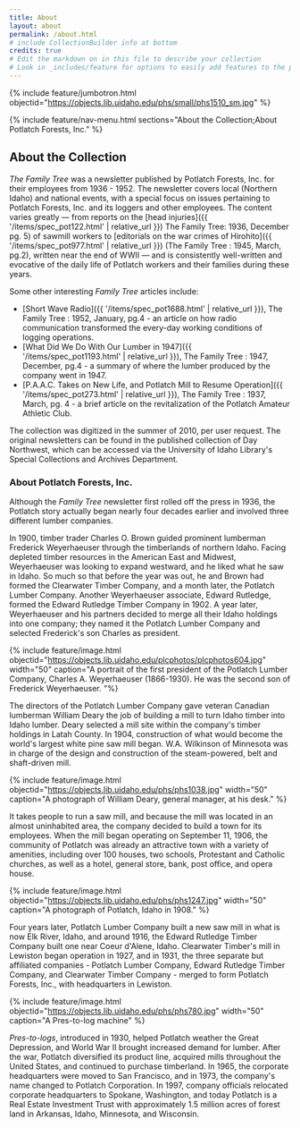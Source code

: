 ```yaml
---
title: About
layout: about
permalink: /about.html
# include CollectionBuilder info at bottom
credits: true
# Edit the markdown on in this file to describe your collection
# Look in _includes/feature for options to easily add features to the page
---
```


{% include feature/jumbotron.html objectid="https://objects.lib.uidaho.edu/phs/small/phs1510_sm.jpg" %} 

{% include feature/nav-menu.html sections="About the Collection;About Potlatch Forests, Inc." %} 

## About the Collection

*The Family Tree* was a newsletter published by Potlatch Forests, Inc. for their employees from 1936 - 1952. The newsletter covers local (Northern Idaho) and national events, with a special focus on issues pertaining to Potlatch Forests, Inc. and its loggers and other employees. The content varies greatly — from reports on the [head injuries]({{ '/items/spec_pot122.html' | relative_url }}) The Family Tree: 1936, December pg. 5) of sawmill workers to [editorials on the war crimes of Hirohito]({{ '/items/spec_pot977.html' | relative_url }}) (The Family Tree : 1945, March, pg.2), written near the end of WWII — and is consistently well-written and evocative of the daily life of Potlatch workers and their families during these years.

Some other interesting *Family Tree* articles include:

- [Short Wave Radio]({{ '/items/spec_pot1688.html' | relative_url }}), The Family Tree : 1952, January, pg.4 - an article on how radio communication transformed the every-day working conditions of logging operations.
- [What Did We Do With Our Lumber in 1947]({{ '/items/spec_pot1193.html' | relative_url }}), The Family Tree : 1947, December, pg.4 - a summary of where the lumber produced by the company went in 1947.
- [P.A.A.C. Takes on New Life, and Potlatch Mill to Resume Operation]({{ '/items/spec_pot273.html' | relative_url }}), The Family Tree : 1937, March, pg. 4 - a brief article on the revitalization of the Potlatch Amateur Athletic Club.

The collection was digitized in the summer of 2010, per user request. The original newsletters can be found in the published collection of Day Northwest, which can be accessed via the University of Idaho Library's Special Collections and Archives Department.

### About Potlatch Forests, Inc.

Although the *Family Tree* newsletter first rolled off the press in 1936, the Potlatch story actually began nearly four decades earlier and involved three different lumber companies.

In 1900, timber trader Charles O. Brown guided prominent lumberman Frederick Weyerhaeuser through the timberlands of northern Idaho. Facing depleted timber resources in the American East and Midwest, Weyerhaeuser was looking to expand westward, and he liked what he saw in Idaho. So much so that before the year was out, he and Brown had formed the Clearwater Timber Company, and a month later, the Potlatch Lumber Company. Another Weyerhaeuser associate, Edward Rutledge, formed the Edward Rutledge Timber Company in 1902. A year later, Weyerhaeuser and his partners decided to merge all their Idaho holdings into one company; they named it the Potlatch Lumber Company and selected Frederick's son Charles as president.

{% include feature/image.html objectid="https://objects.lib.uidaho.edu/plcphotos/plcphotos604.jpg" width="50" caption="A portrait of the first president of the Potlatch Lumber Company, Charles A. Weyerhaeuser (1866-1930). He was the second son of Frederick Weyerhaeuser. "%}

The directors of the Potlatch Lumber Company gave veteran Canadian lumberman William Deary the job of building a mill to turn Idaho timber into Idaho lumber. Deary selected a mill site within the company's timber holdings in Latah County. In 1904, construction of what would become the world's largest white pine saw mill began. W.A. Wilkinson of Minnesota was in charge of the design and construction of the steam-powered, belt and shaft-driven mill.

{% include feature/image.html objectid="https://objects.lib.uidaho.edu/phs/phs1038.jpg" width="50" caption="A photograph of William Deary, general manager, at his desk." %} 

It takes people to run a saw mill, and because the mill was located in an almost uninhabited area, the company decided to build a town for its employees. When the mill began operating on September 11, 1906, the community of Potlatch was already an attractive town with a variety of amenities, including over 100 houses, two schools, Protestant and Catholic churches, as well as a hotel, general store, bank, post office, and opera house.

{% include feature/image.html objectid="https://objects.lib.uidaho.edu/phs/phs1247.jpg" width="50" caption="A photograph of Potlatch, Idaho in 1908." %}

Four years later, Potlatch Lumber Company built a new saw mill in what is now Elk River, Idaho, and around 1916, the Edward Rutledge Timber Company built one near Coeur d'Alene, Idaho. Clearwater Timber's mill in Lewiston began operation in 1927, and in 1931, the three separate but affiliated companies - Potlatch Lumber Company, Edward Rutledge Timber Company, and Clearwater Timber Company - merged to form Potlatch Forests, Inc., with headquarters in Lewiston.

{% include feature/image.html objectid="https://objects.lib.uidaho.edu/phs/phs780.jpg" width="50" caption="A Pres-to-log machine" %}

*Pres-to-logs*, introduced in 1930, helped Potlatch weather the Great Depression, and World War II brought increased demand for lumber. After the war, Potlatch diversified its product line, acquired mills throughout the United States, and continued to purchase timberland. In 1965, the corporate headquarters were moved to San Francisco, and in 1973, the company's name changed to Potlatch Corporation. In 1997, company officials relocated corporate headquarters to Spokane, Washington, and today Potlatch is a Real Estate Investment Trust with approximately 1.5 million acres of forest land in Arkansas, Idaho, Minnesota, and Wisconsin.

<div class="clearfix"></div>